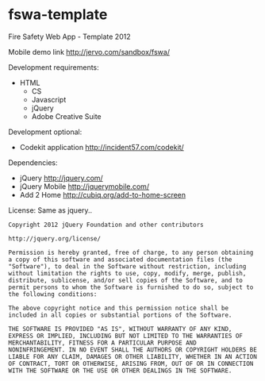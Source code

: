 fswa-template
=============

Fire Safety Web App - Template 2012

Mobile demo link <http://jervo.com/sandbox/fswa/>

Development requirements:
  - HTML
	- CS
	- Javascript
	- jQuery
	- Adobe Creative Suite

Development optional:
  - Codekit application <http://incident57.com/codekit/>

Dependencies:
  - jQuery <http://jquery.com/>
  - jQuery Mobile <http://jquerymobile.com/>
  - Add 2 Home <http://cubiq.org/add-to-home-screen>


License: Same as jquery..

	Copyright 2012 jQuery Foundation and other contributors
	
	http://jquery.org/license/
	
	Permission is hereby granted, free of charge, to any person obtaining
	a copy of this software and associated documentation files (the
	"Software"), to deal in the Software without restriction, including
	without limitation the rights to use, copy, modify, merge, publish,
	distribute, sublicense, and/or sell copies of the Software, and to
	permit persons to whom the Software is furnished to do so, subject to
	the following conditions:
	
	The above copyright notice and this permission notice shall be
	included in all copies or substantial portions of the Software.
	
	THE SOFTWARE IS PROVIDED "AS IS", WITHOUT WARRANTY OF ANY KIND,
	EXPRESS OR IMPLIED, INCLUDING BUT NOT LIMITED TO THE WARRANTIES OF
	MERCHANTABILITY, FITNESS FOR A PARTICULAR PURPOSE AND
	NONINFRINGEMENT. IN NO EVENT SHALL THE AUTHORS OR COPYRIGHT HOLDERS BE
	LIABLE FOR ANY CLAIM, DAMAGES OR OTHER LIABILITY, WHETHER IN AN ACTION
	OF CONTRACT, TORT OR OTHERWISE, ARISING FROM, OUT OF OR IN CONNECTION
	WITH THE SOFTWARE OR THE USE OR OTHER DEALINGS IN THE SOFTWARE.	